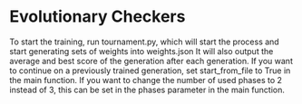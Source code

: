 # Evolutionary Checkers

To start the training, run tournament.py, which will start the process and start generating sets of weights into weights.json
It will also output the average and best score of the generation after each generation.
If you want to continue on a previously trained generation, set start_from_file to True in the main function. 
If you want to change the number of used phases to 2 instead of 3, this can be set in the phases parameter in the main function.
